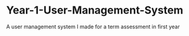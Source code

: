 # Year-1-User-Management-System
A user management system I made for a term assessment in first year
